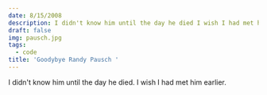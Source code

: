 ```yaml
---
date: 8/15/2008
description: I didn't know him until the day he died I wish I had met him earlier...
draft: false
img: pausch.jpg
tags:
  - code
title: 'Goodybye Randy Pausch '
---
```


I didn't know him until the day he died. I wish I had met him earlier.
